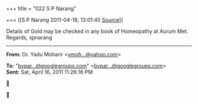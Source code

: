 +++
title = "022 S P Narang"

+++
[[S P Narang	2011-04-18, 13:01:45 [Source](https://groups.google.com/g/bvparishat/c/aLRUnHn4-c8)]]



Details of Gold may be checked in any book of Homeopathy at Aurum Met. Regards, spnarang

  

------------------------------------------------------------------------

**From:** Dr. Yadu Moharir \<[ymoh...@yahoo.com]()\>  

**To:** "[bvpar...@googlegroups.com]()" \<[bvpar...@googlegroups.com]()\>  
**Sent:** Sat, April 16, 2011 11:26:16 PM





